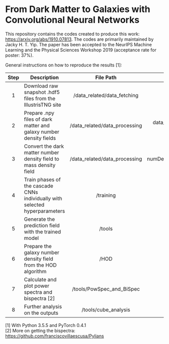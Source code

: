 # From Dark Matter to Galaxies with Convolutional Neural Networks

This repository contains the codes created to produce this work: https://arxiv.org/abs/1910.07813. The codes are primarily maintained by Jacky H. T. Yip. The paper has been accepted to the NeurIPS Machine Learning and the Physical Sciences Workshop 2019 (acceptance rate for poster: 37%).

General instructions on how to reproduce the results [1]:

| Step | Description | File Path | File Name |
| :---: | --- | :---: | :---: |
| 1 | Download raw snapshot .hdf5 files from the IllustrisTNG site | /data_related/data_fetching | - |
| 2 | Prepare .npy files of dark matter and galaxy number density fields | /data_related/data_processing | data_xxx_TNG300-xxx.py |
| 3 | Convert the dark matter number density field to mass density field | /data_related/data_processing | numDen_to_massDen.py |
| 4 | Train phases of the cascade CNNs individually with selected hyperparameters | /training | main.py |
| 5 | Generate the prediction field with the trained model | /tools | npyGen.py |
| 6 | Prepare the galaxy number density field from the HOD algorithm | /HOD | HOD.py |
| 7 | Calculate and plot power spectra and bispectra [2] | /tools/PowSpec_and_BiSpec | - |
| 8 | Further analysis on the outputs | /tools/cube_analysis | - |

[1] With Python 3.5.5 and PyTorch 0.4.1  
[2] More on getting the bispectra: https://github.com/franciscovillaescusa/Pylians

